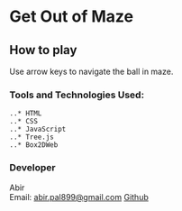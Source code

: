 # Get Out of Maze
## How to play
   Use arrow keys to navigate the ball in maze.

### Tools and Technologies Used:
    ..* HTML
    ..* CSS
    ..* JavaScript
    ..* Tree.js
    ..* Box2DWeb
### Developer
Abir<br>
Email: abir.pal899@gmail.com
[Github](https://www.github.com/imabp)
